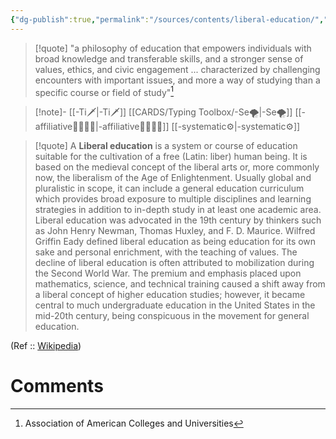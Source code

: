 ```yaml
---
{"dg-publish":true,"permalink":"/sources/contents/liberal-education/","created":"2023-04-06T22:06:08.325+02:00","updated":"2023-04-07T16:46:31.283+02:00"}
---
```



> [!quote]
> "a philosophy of education that empowers individuals with broad knowledge and transferable skills, and a stronger sense of values, ethics, and civic engagement ... characterized by challenging encounters with important issues, and more a way of studying than a specific course or field of study"[^1]

>[!note]-
>[[-Ti🗡️\|-Ti🗡️]] [[CARDS/Typing Toolbox/-Se🌪️\|-Se🌪️]]
[[-affiliative👨‍👩‍👧‍👦\|-affiliative👨‍👩‍👧‍👦]]
[[-systematic⚙️\|-systematic⚙️]] 

> [!quote]
> A **Liberal education** is a system or course of education suitable for the cultivation of a free (Latin: liber) human being. It is based on the medieval concept of the liberal arts or, more commonly now, the liberalism of the Age of Enlightenment.
> Usually global and pluralistic in scope, it can include a general education curriculum which provides broad exposure to multiple disciplines and learning strategies in addition to in-depth study in at least one academic area.
> Liberal education was advocated in the 19th century by thinkers such as John Henry Newman, Thomas Huxley, and F. D. Maurice. Wilfred Griffin Eady defined liberal education as being education for its own sake and personal enrichment, with the teaching of values. The decline of liberal education is often attributed to mobilization during the Second World War. The premium and emphasis placed upon mathematics, science, and technical training caused a shift away from a liberal concept of  higher education studies; however, it became central to much undergraduate education in the United States in the mid-20th century, being conspicuous in the movement for general education.

(Ref :: [Wikipedia](https://en.wikipedia.org/wiki/Liberal%20education))

# Comments 
<script src="https://utteranc.es/client.js"
        repo="Heart4sides/Comment_Section"
        issue-term="pathname"
        theme="gruvbox-dark"
        crossorigin="anonymous"
        async>
</script>

[^1]: Association of American Colleges and Universities